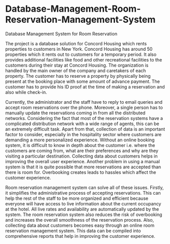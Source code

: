 # Database-Management-Room-Reservation-Management-System
Database Management System for Room Reservation

The project is a database solution for Concord Housing which rents properties to customers in New York. Concord Housing has around 50 properties which it rents out to customers for a temporary period. It also provides additional facilities like food and other recreational facilities to the customers during their stay at Concord Housing. The organization is handled by the main owner of the company and caretakers of each property. The customer has to reserve a property by physically being present at the booking place with some amount of advance payment. The customer has to provide his ID proof at the time of making a reservation and also while check-in.

Currently, the administrator and the staff have to reply to email queries and accept room reservations over the phone. Moreover, a single person has to manually update the reservations coming in from all the distributed networks. Considering the fact that most of the reservation systems have a complicated distribution network with a wide range of agents, this can be an extremely difficult task. Apart from that, collection of data is an important factor to consider, especially in the hospitality sector where customers are demanding a more personalized experience. Without an online booking system, it is difficult to know in depth about the customer i.e. where the customers are coming from, what are their preferences and why are they visiting a particular destination. Collecting data about customers helps in improving the overall user experience. Another problem in using a manual system is that it is quite possible that more reservations are accepted than there is room for. Overbooking creates leads to hassles which affect the customer experience.

Room reservation management system can solve all of these issues. Firstly, it simplifies the administrative process of accepting reservations. This can help the rest of the staff to be more organized and efficient because everyone will have access to live information about the current occupancy at the hotel. All live rates and availability are automatically updated by the system. The room reservation system also reduces the risk of overbooking and increases the overall smoothness of the reservation process. Also, collecting data about customers becomes easy through an online room reservation management system. This data can be compiled into comprehensive reports that help in improving the customer experience.
